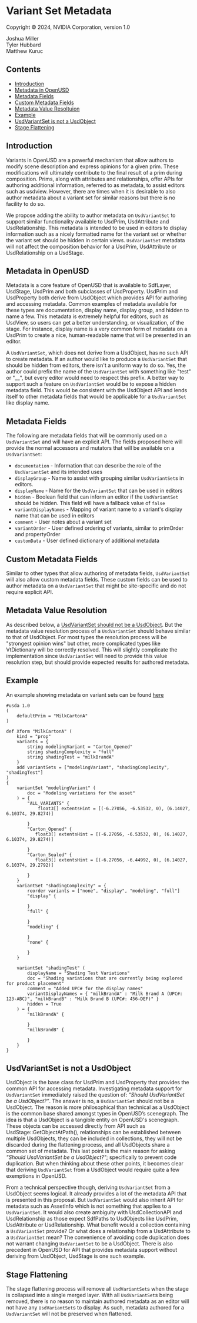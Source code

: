 # Variant Set Metadata

Copyright &copy; 2024, NVIDIA Corporation, version 1.0

Joshua Miller   
Tyler Hubbard   
Matthew Kuruc   

## Contents

- [Introduction](#introduction)
- [Metadata in OpenUSD](#metadata-in-openusd)
- [Metadata Fields](#core-metadata-fields)
- [Custom Metadata Fields](#custom-metadata-fields)
- [Metadata Value Resoltuion](#metadata-value-resolution)
- [Example](#example)
- [UsdVariantSet is not a UsdObject](#`UsdVariantSet`-is-not-a-usdobject)
- [Stage Flattening](#stage-flattening)

## Introduction

Variants in OpenUSD are a powerful mechanism that allow authors to modify scene description and express opinions for a given prim. These modifications will ultimately contribute to the final result of a prim during composition. Prims, along with attributes and relationships, offer APIs for authoring additional information, referred to as metadata, to assist editors such as usdview. However, there are times when it is desirable to also author metadata about a variant set for similar reasons but there is no facility to do so.

We propose adding the ability to author metadata on `UsdVariantSet` to support similar functionality available to UsdPrim, UsdAttribute and UsdRelationship. This metadata is intended to be used in editors to display information such as a nicely formatted name for the variant set or whether the variant set should be hidden in certain views. `UsdVariantSet` metadata will not affect the composition behavior for a UsdPrim, UsdAttribute or UsdRelationship on a UsdStage. 

## Metadata in OpenUSD

Metadata is a core feature of OpenUSD that is available to SdfLayer, UsdStage, UsdPrim and both subclasses of UsdProperty. UsdPrim and UsdProperty both derive from UsdObject which provides API for authoring and accessing metadata. Common examples of metadata available for these types are documentation, display name, display group, and hidden to name a few. This metadata is extremely helpful for editors, such as UsdView, so users can get a better understanding, or visualization, of the stage. For instance, display name is a very common form of metadata on a UsdPrim to create a nice, human-readable name that will be presented in an editor.

A `UsdVariantSet`, which does not derive from a UsdObject, has no such API to create metadata. If an author would like to produce a `UsdVariantSet` that should be hidden from editors, there isn't a uniform way to do so. Yes, the author could prefix the name of the `UsdVariantSet` with something like "test" or "__", but every editor would need to respect this prefix. A better way to support such a feature on `UsdVariantSet` would be to expose a hidden metadata field. This would be consistent with the UsdObject API and lends itself to other metadata fields that would be applicable for a `UsdVariantSet` like display name.

## Metadata Fields

The following are metadata fields that will be commonly used on a `UsdVariantSet` and will have an explicit API. The fields proposed here will provide the normal accessors and mutators that will be available on a `UsdVariantSet`:

- `documentation` - Information that can describe the role of the `UsdVariantSet` and its intended uses
- `displayGroup` - Name to assist with grouping similar `UsdVariantSet`s in editors.
- `displayName` - Name for the `UsdVariantSet` that can be used in editors
- `hidden` - Boolean field that can inform an editor if the `UsdVariantSet` should be hidden. This field will have a fallback value of `false`
- `variantDisplayNames` - Mapping of variant name to a variant's display name that can be used in editors
- `comment` - User notes about a variant set
- `variantOrder` - User defined ordering of variants, similar to primOrder and propertyOrder
- `customData` - User defined dictionary of additional metadata

## Custom Metadata Fields

Similar to other types that allow authoring of metadata fields, `UsdVariantSet` will also allow custom metadata fields. These custom fields can be used to author metadata on a `UsdVariantSet` that might be site-specific and do not require explicit API.

## Metadata Value Resolution

As described below, a [UsdVariantSet should not be a UsdObject](#usdvariantset-is-not-a-usdobject). But the metadata value resolution process of a `UsdVariantSet` should behave similar to that of UsdObject. For most types the resolution process will be "strongest opinion wins" but other, more complicated types like VtDictionary will be correctly resolved. This will slightly complicate the implementation since `UsdVariantSet` will need to provide this value resolution step, but should provide expected results for authored metadata.

## Example

An example showing metadata on variant sets can be found [here](example.usda)

```
#usda 1.0
(
    defaultPrim = "MilkCartonA"
)

def Xform "MilkCartonA" (
    kind = "prop"
    variants = {
        string modelingVariant = "Carton_Opened"
        string shadingComplexity = "full"
        string shadingTest = "milkBrandA"
    }
    add variantSets = ["modelingVariant", "shadingComplexity", "shadingTest"]
)
{
    variantSet "modelingVariant" (
        doc = "Modeling variations for the asset"
    ) = {
        "ALL_VARIANTS" {
            float3[] extentsHint = [(-6.27056, -6.53532, 0), (6.14027, 6.10374, 29.8274)]

        }
        "Carton_Opened" {
           float3[] extentsHint = [(-6.27056, -6.53532, 0), (6.14027, 6.10374, 29.8274)]

        }
        "Carton_Sealed" {
           float3[] extentsHint = [(-6.27056, -6.44992, 0), (6.14027, 6.10374, 29.2792)]

        }
    }
    variantSet "shadingComplexity" = {
        reorder variants = ["none", "display", "modeling", "full"]
        "display" {

        }
        "full" {

        }
        "modeling" {

        }
        "none" {

        }
    }

    variantSet "shadingTest" (
        displayName = "Shading Test Variations"
        doc = "Shading variations that are currently being explored for product placement"
        comment = "Added UPC# for the display names"
        variantDisplayNames = { "milkBrandA" : "Milk Brand A (UPC#: 123-ABC)", "milkBrandB" : "Milk Brand B (UPC#: 456-DEF)" }
        hidden = True
    ) = {
        "milkBrandA" {

        }
        "milkBrandB" {

        }
    }
}
```

## UsdVariantSet is not a UsdObject

UsdObject is the base class for UsdPrim and UsdProperty that provides the common API for accessing metadata. Investigating metadata support for `UsdVariantSet` immediately raised the question of: *“Should UsdVariantSet be a UsdObject?”*. The answer is no, a `UsdVariantSet` should not be a UsdObject. The reason is more philosophical than technical as a UsdObject is the common base shared amongst types in OpenUSD’s scenegraph. The idea is that a UsdObject is a tangible entity on OpenUSD's scenegraph. These objects can be accessed directly from API such as UsdStage::GetObjectAtPath(), relationships can be established between multiple UsdObjects, they can be included in collections, they will not be discarded during the flattening process, and all UsdObjects share a common set of metadata. This last point is the main reason for asking *"Should UsdVariantSet be a UsdObject?"*; specifically to prevent code duplication. But when thinking about these other points, it becomes clear that deriving `UsdVariantSet` from a UsdObject would require quite a few exemptions in OpenUSD.

From a technical perspective though, deriving `UsdVariantSet` from a UsdObject seems logical. It already provides a lot of the metadata API that is presented in this proposal. But `UsdVariantSet` would also inherit API for metadata such as AssetInfo which is not something that applies to a `UsdVariantSet`. It would also create ambiguity with UsdCollectionAPI and UsdRelationship as those expect SdfPaths to UsdObjects like UsdPrim, UsdAttribute or UsdRelationship. What benefit would a collection containing a `UsdVariantSet` provide? Or what does a relationship from a UsdAttribute to a `UsdVariantSet` mean? The convenience of avoiding code duplication does not warrant changing `UsdVariantSet` to be a UsdObject. There is also precedent in OpenUSD for API that provides metadata support without deriving from UsdObject, UsdStage is one such example.

## Stage Flattening

The stage flattening process will remove all `UsdVariantSet`s when the stage is collapsed into a single merged layer. With all `UsdVariantSet`s being removed, there is no reason to maintain authored metadata as an editor will not have any `UsdVariantSet`s to display. As such, metadata authored for a `UsdVariantSet` will not be preserved when flattened. 